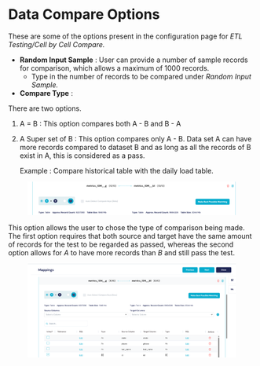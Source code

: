 # Data Compare Options

These are some of the options present in the configuration page for _ETL Testing/Cell by Cell Compare._

* **Random Input Sample** : User can provide a number of sample records for comparison, which allows a maximum of 1000 records.
  * Type in the number of records to be compared under _Random Input Sample._
* **Compare Type**  :&#x20;

There are two options.

1. A = B : This option compares both A - B and B - A
2.  A Super set of B : This option compares only A - B. Data set A can have more records compared to dataset B and as long as all the records of B exist in A, this is considered as a pass.

    Example : Compare historical table with the daily load table.&#x20;

<figure><img src="../../../../../.gitbook/assets/image (14).png" alt=""><figcaption></figcaption></figure>

This option allows the user to chose the type of comparison being made. The first option requires that both source and target have the same amount of records for the test to be regarded as passed, whereas the second option allows for _A_ to have more records than _B_ and still pass the test.

<figure><img src="../../../../../.gitbook/assets/image (1) (1).png" alt=""><figcaption></figcaption></figure>

